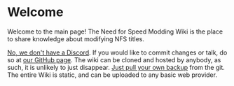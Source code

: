 # Welcome
Welcome to the main page! The Need for Speed Modding Wiki is the place to share knowledge about modifying NFS titles.

[No, we don't have a Discord](http://andrewph.org/discord-sucks-for-information-sharing). If you would like to commit changes or talk, do so at [our GitHub page](https://github.com/Fierelier/nfs-modding-wiki). The wiki can be cloned and hosted by anybody, as such, it is unlikely to just disappear. [Just pull your own backup](../Making%20a%20backup%20of%20the%20wiki/) from the git. The entire Wiki is static, and can be uploaded to any basic web provider.

